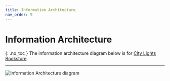 ```yaml
---
title: Information Architecture
nav_order: 9
---
```


# Information Architecture
{: .no_toc }
The information architecture diagram below is for [City Lights Bookstore](https://citylights.com/).

--------------------------------------

![Information Architecture diagram](../images/IA-bookstore.png)